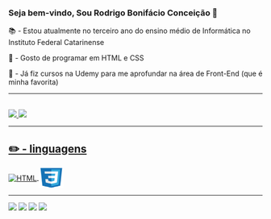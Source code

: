 ### Seja bem-vindo, Sou Rodrigo Bonifácio Conceição 🎉

📚 - Estou atualmente no terceiro ano do ensino médio de Informática no Instituto Federal Catarinense

🧩 - Gosto de programar em HTML e CSS

📜 - Já fiz cursos na Udemy para me aprofundar na área de Front-End (que é minha favorita)
<hr>
<div>
  <a href="https://github.com/RodrigoBonif">
    <br>
    <img height="200em" src="https://github-readme-stats.vercel.app/api?username=RodrigoBonif&show_icons=true&theme=tokyonight&include_all_commits=true&count_private=true"/>
    <img height="200em" src="https://github-readme-stats.vercel.app/api/top-langs/?username=RodrigoBonif&layout=compact&langs_count-16&theme=tokyonight"/>  
</div>
<div style-"display: inline_block">
<hr>
<h2>✏️ - linguagens</h2>
<img align="center" alt="HTML" height="40" width="50" src="https://cdn.jsdelivr.net/gh/devicons/devicon/icons/html5/html5-original.svg" />
<img align="center" alt="CSS" height="40" width="50" src="https://raw.githubusercontent.com/devicons/devicon/master/icons/css3/css3-original.svg">
</div>
<hr>
<div>
  <a href="https://www.instagram.com/bonifinho/" target="_blank"><img src="https://img.shields.io/badge/-Instagram-%23E4405F?style=for-the-badge&logo=instagram&logoColor=white"
target="_blank"></a>
  <a href="mailto:digoboni22@gmail.com"><img src="https://img.shields.io/badge/Gmail-D14836?style=for-the-badge&logo=gmail&logoColor=white" target="_blank"></a>
  <a href="https://www.linkedin.com/in/rodrigo-bonif%C3%A1cio-867157224/" target="_blank"><img src="https://img.shields.io/badge/LinkedIn-0077B5?style=for-the-badge&logo=linkedin&logoColor=white" target="_blank"></a>
  <a href="https://github.com/RodrigoBonif" target="_blank"><img src="https://img.shields.io/badge/GitHub-100000?style=for-the-badge&logo=github&logoColor=white" target="_blank"></a>
</div>

          
